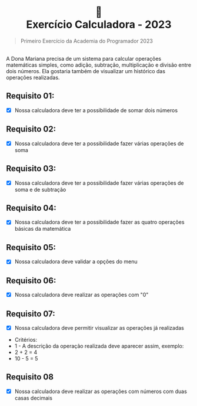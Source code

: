 <h1 align="center">
📄<br> Exercício Calculadora - 2023
</h1> 

>Primeiro Exercício da Academia do Programador 2023
</br>
A Dona Mariana precisa de um sistema para calcular operações matemáticas simples, como adição, subtração,
multiplicação e divisão entre dois números. Ela gostaria também de visualizar um histórico das operações
realizadas.

## Requisito 01:
- [x] Nossa calculadora deve ter a possibilidade de somar dois números

## Requisito 02:
- [x] Nossa calculadora deve ter a possibilidade fazer várias operações de soma

## Requisito 03:
- [x] Nossa calculadora deve ter a possibilidade fazer várias operações de soma e de subtração

## Requisito 04:
- [x] Nossa calculadora deve ter a possibilidade fazer as quatro operações básicas da
matemática

## Requisito 05:
- [x] Nossa calculadora deve validar a opções do menu

## Requisito 06:
- [x] Nossa calculadora deve realizar as operações com &quot;0&quot;

## Requisito 07:
- [x] Nossa calculadora deve permitir visualizar as operações já realizadas
* Critérios:
* 1 - A descrição da operação realizada deve aparecer assim, exemplo:
* 2 + 2 = 4
* 10 - 5 = 5

## Requisito 08<br>
- [x] Nossa calculadora deve realizar as operações com números com duas casas decimais
